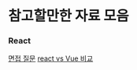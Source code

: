 # 참고할만한 자료 모음


### React
 [면접 질문](https://appear.github.io/2018/10/20/REACT/react-translate-01)
 [react vs Vue 비교](https://kr.vuejs.org/v2/guide/comparison.html)
 
 
